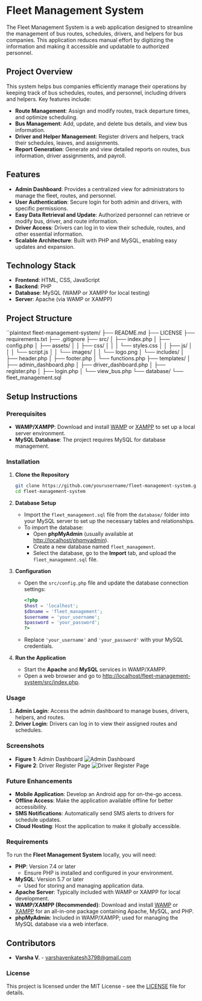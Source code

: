 # Fleet Management System

The Fleet Management System is a web application designed to streamline the management of bus routes, schedules, drivers, and helpers for bus companies. This application reduces manual effort by digitizing the information and making it accessible and updatable to authorized personnel.

## Project Overview

This system helps bus companies efficiently manage their operations by keeping track of bus schedules, routes, and personnel, including drivers and helpers. Key features include:

- **Route Management**: Assign and modify routes, track departure times, and optimize scheduling.
- **Bus Management**: Add, update, and delete bus details, and view bus information.
- **Driver and Helper Management**: Register drivers and helpers, track their schedules, leaves, and assignments.
- **Report Generation**: Generate and view detailed reports on routes, bus information, driver assignments, and payroll.

## Features

- **Admin Dashboard**: Provides a centralized view for administrators to manage the fleet, routes, and personnel.
- **User Authentication**: Secure login for both admin and drivers, with specific permissions.
- **Easy Data Retrieval and Update**: Authorized personnel can retrieve or modify bus, driver, and route information.
- **Driver Access**: Drivers can log in to view their schedule, routes, and other essential information.
- **Scalable Architecture**: Built with PHP and MySQL, enabling easy updates and expansion.

## Technology Stack

- **Frontend**: HTML, CSS, JavaScript
- **Backend**: PHP
- **Database**: MySQL (WAMP or XAMPP for local testing)
- **Server**: Apache (via WAMP or XAMPP)

## Project Structure

``plaintext
fleet-management-system/
├── README.md
├── LICENSE
├── requirements.txt
├── .gitignore
├── src/
│   ├── index.php
│   ├── config.php
│   ├── assets/
│   │   ├── css/
│   │   │   └── styles.css
│   │   ├── js/
│   │   │   └── script.js
│   │   └── images/
│   │       └── logo.png
│   └── includes/
│       ├── header.php
│       ├── footer.php
│       └── functions.php
├── templates/
│   ├── admin_dashboard.php
│   ├── driver_dashboard.php
│   ├── register.php
│   ├── login.php
│   └── view_bus.php
└── database/
    └── fleet_management.sql

## Setup Instructions

### Prerequisites

- **WAMP/XAMPP**: Download and install [WAMP](https://www.wampserver.com/en/) or [XAMPP](https://www.apachefriends.org/index.html) to set up a local server environment.
- **MySQL Database**: The project requires MySQL for database management.

### Installation

1. **Clone the Repository**
   ```bash
   git clone https://github.com/yourusername/fleet-management-system.git
   cd fleet-management-system

2. **Database Setup**
   - Import the `fleet_management.sql` file from the `database/` folder into your MySQL server to set up the necessary tables and relationships.
   - To import the database:
     - Open **phpMyAdmin** (usually available at [http://localhost/phpmyadmin](http://localhost/phpmyadmin)).
     - Create a new database named `fleet_management`.
     - Select the database, go to the **Import** tab, and upload the `fleet_management.sql` file.

3. **Configuration**
   - Open the `src/config.php` file and update the database connection settings:

     ```php
     <?php
     $host = 'localhost';
     $dbname = 'fleet_management';
     $username = 'your_username';
     $password = 'your_password';
     ?>
     ```
   - Replace `'your_username'` and `'your_password'` with your MySQL credentials.

4. **Run the Application**
   - Start the **Apache** and **MySQL** services in WAMP/XAMPP.
   - Open a web browser and go to [http://localhost/fleet-management-system/src/index.php](http://localhost/fleet-management-system/src/index.php).

### Usage

1. **Admin Login**: Access the admin dashboard to manage buses, drivers, helpers, and routes.
2. **Driver Login**: Drivers can log in to view their assigned routes and schedules.

### Screenshots

- **Figure 1**: Admin Dashboard
![Admin Dashboard](https://github.com/VarshaVenky/fleet-management-system/blob/master/templates/Admin%20Homepage.png)
- **Figure 2**: Driver Register Page
![Driver Register Page](https://github.com/VarshaVenky/fleet-management-system/blob/master/templates/User%20Register%20Page.png)

### Future Enhancements

- **Mobile Application**: Develop an Android app for on-the-go access.
- **Offline Access**: Make the application available offline for better accessibility.
- **SMS Notifications**: Automatically send SMS alerts to drivers for schedule updates.
- **Cloud Hosting**: Host the application to make it globally accessible. 

### Requirements

To run the **Fleet Management System** locally, you will need:

- **PHP**: Version 7.4 or later  
  - Ensure PHP is installed and configured in your environment.
- **MySQL**: Version 5.7 or later  
  - Used for storing and managing application data.
- **Apache Server**: Typically included with WAMP or XAMPP for local development.
- **WAMP/XAMPP (Recommended)**: Download and install [WAMP](https://www.wampserver.com/en/) or [XAMPP](https://www.apachefriends.org/index.html) for an all-in-one package containing Apache, MySQL, and PHP.
- **phpMyAdmin**: Included in WAMP/XAMPP; used for managing the MySQL database via a web interface.

## Contributors

- **Varsha V.** - [varshavenkatesh3798@gmail.com](mailto:varshavenkatesh3798@gmail.com)

### License

This project is licensed under the MIT License - see the [LICENSE](https://github.com/VarshaVenky/fleet-management-system/blob/master/LICENSE.txt) file for details.
